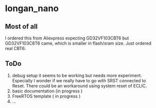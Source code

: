 # longan_nano

## Most of all
I ordered this from Aliexpress expecting GD32VF103CBT6 but GD32VF103C8T6 came, which is smaller in flash/sram size.
Just ordered real CBT6.

## ToDo
1. debug setup
   it seems to be working but needs more experiment.
   Especially I wonder if we really have to go with SRST connected to Reset.
   There could be an workaround using system reset of ECLIC.
2. basic documentation (in progress )
3. FreeRTOS template ( in progress )
4. ...
